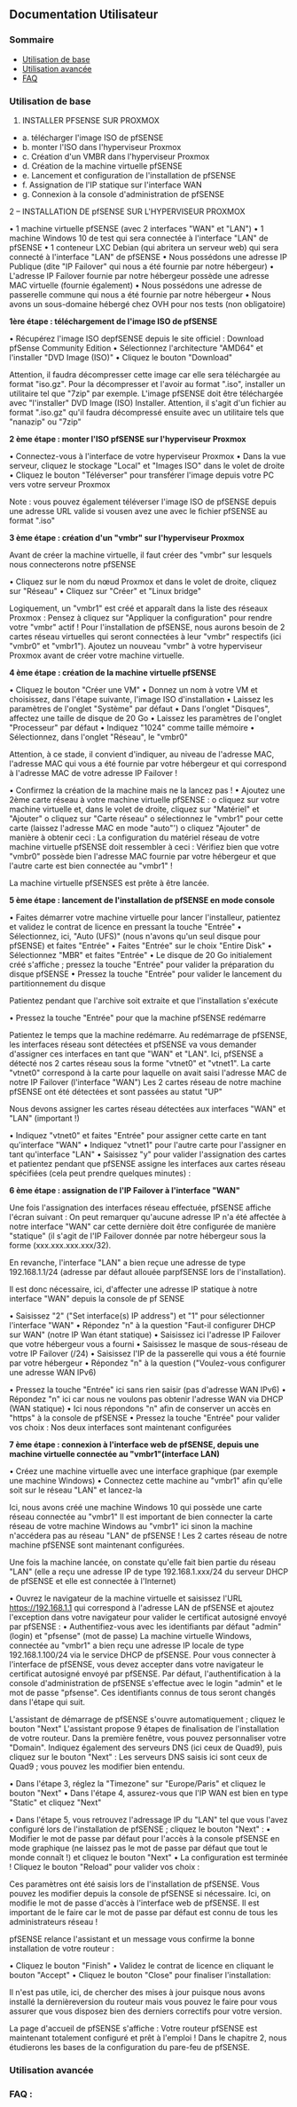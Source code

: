 ## Documentation Utilisateur

### Sommaire
- [Utilisation de base]()
- [Utilisation avancée]()
- [FAQ]()

### Utilisation de base


1. INSTALLER PFSENSE SUR PROXMOX 

- a. télécharger l'image ISO de pfSENSE
- b. monter l'ISO dans l'hyperviseur Proxmox
- c. Création d'un VMBR dans l'hyperviseur Proxmox
- d. Création de la machine virtuelle pfSENSE
- e. Lancement et configuration de l'installation de pfSENSE
- f. Assignation de l'IP statique sur l'interface WAN
- g. Connexion à la console d'administration de pfSENSE


2 – INSTALLATION DE pfSENSE SUR L'HYPERVISEUR PROXMOX 

• 1 machine virtuelle pfSENSE (avec 2 interfaces "WAN" et "LAN")
• 1 machine Windows 10 de test qui sera connectée à l'interface "LAN" de pfSENSE
• 1 conteneur LXC Debian (qui abritera un serveur web) qui sera connecté à l'interface "LAN" de pfSENSE
• Nous possédons une adresse IP Publique (dite "IP Failover" qui nous a été fournie par notre hébergeur)
• L'adresse IP Failover fournie par notre hébergeur possède une adresse MAC virtuelle (fournie également)
• Nous possédons une adresse de passerelle commune qui nous a été fournie par notre hébergeur
• Nous avons un sous-domaine hébergé chez OVH pour nos tests (non obligatoire)

**1ère étape : téléchargement de l'image ISO de pfSENSE**

• Récupérez l'image ISO depfSENSE depuis le site officiel : Download pfSense Community Edition
• Sélectionnez l'architecture "AMD64" et l'installer "DVD Image (ISO)"
• Cliquez le bouton "Download" 

Attention, il faudra décompresser cette image car elle sera téléchargée au format "iso.gz". Pour la décompresser
et l'avoir au format ".iso", installer un utilitaire tel que "7zip" par exemple.
L'image pfSENSE doit être téléchargée avec "l'installer" DVD Image (ISO)
Installer. Attention, il s'agit d'un fichier au format ".iso.gz" qu'il faudra décompressé ensuite avec un utilitaire tels que "nanazip" ou "7zip"

 **2 ème étape : monter l'ISO pfSENSE sur l'hyperviseur Proxmox**

• Connectez-vous à l'interface de votre hyperviseur Proxmox
• Dans la vue serveur, cliquez le stockage "Local" et "Images ISO" dans le volet de droite
• Cliquez le bouton "Téléverser" pour transférer l'image depuis votre PC vers votre serveur Proxmox

Note : vous pouvez également téléverser l'image ISO de pfSENSE depuis une adresse URL valide si vousen avez une avec le fichier pfSENSE au format ".iso"

**3 ème étape : création d'un "vmbr" sur l'hyperviseur Proxmox**

Avant de créer la machine virtuelle, il faut créer des "vmbr" sur lesquels nous connecterons notre pfSENSE

• Cliquez sur le nom du nœud Proxmox et dans le volet de droite, cliquez sur "Réseau"
• Cliquez sur "Créer" et "Linux bridge" 

Logiquement, un "vmbr1" est créé et apparaît dans la liste des réseaux Proxmox :
Pensez à cliquez sur "Appliquer la configuration" pour rendre votre "vmbr" actif !
Pour l'installation de pfSENSE, nous aurons besoin de 2 cartes réseau virtuelles qui seront connectées à leur
"vmbr" respectifs (ici "vmbr0" et "vmbr1").
Ajoutez un nouveau "vmbr" à votre hyperviseur Proxmox avant de créer votre machine virtuelle.

**4 ème étape : création de la machine virtuelle pfSENSE**

• Cliquez le bouton "Créer une VM"
• Donnez un nom à votre VM et choisissez, dans l'étape suivante, l'image ISO d'installation
• Laissez les paramètres de l'onglet "Système" par défaut
• Dans l'onglet "Disques", affectez une taille de disque de 20 Go
• Laissez les paramètres de l'onglet "Processeur" par défaut
• Indiquez "1024" comme taille mémoire
• Sélectionnez, dans l'onglet "Réseau", le "vmbr0"

Attention, à ce stade, il convient d'indiquer, au niveau de l'adresse MAC, l'adresse MAC qui vous a été fournie par votre hébergeur et qui correspond à l'adresse MAC de votre adresse IP Failover !

• Confirmez la création de la machine mais ne la lancez pas !
• Ajoutez une 2ème carte réseau à votre machine virtuelle pfSENSE :
o cliquez sur votre machine virtuelle et, dans le volet de droite, cliquez sur "Matériel" et "Ajouter"
o cliquez sur "Carte réseau"
o sélectionnez le "vmbr1" pour cette carte (laissez l'adresse MAC en mode "auto"')
o cliquez "Ajouter" de manière à obtenir ceci :
La configuration du matériel réseau de votre machine virtuelle pfSENSE doit ressembler à ceci :
Vérifiez bien que votre "vmbr0" possède bien l'adresse MAC fournie par votre hébergeur et que l'autre carte est bien connectée au "vmbr1" !

La machine virtuelle pfSENSES est prête à être lancée.

**5 ème étape : lancement de l'installation de pfSENSE en mode console**

• Faites démarrer votre machine virtuelle pour lancer l'installeur, patientez et validez le contrat de licence en pressant la touche "Entrée" 
• Sélectionnez, ici, "Auto (UFS)" (nous n'avons qu'un seul disque pour pfSENSE) et faites "Entrée" 
• Faites "Entrée" sur le choix "Entire Disk" 
• Sélectionnez "MBR" et faites "Entrée" 
• Le disque de 20 Go initialement créé s'affiche ; pressez la touche "Entrée" pour valider la préparation du disque pfSENSE 
• Pressez la touche "Entrée" pour valider le lancement du partitionnement du disque 

Patientez pendant que l'archive soit extraite et que l'installation s'exécute 

• Pressez la touche "Entrée" pour que la machine pfSENSE redémarre 

Patientez le temps que la machine redémarre.
Au redémarrage de pfSENSE, les interfaces réseau sont détectées et pfSENSE va vous demander d'assigner ces interfaces en tant que "WAN" et "LAN".
Ici, pfSENSE a détecté nos 2 cartes réseau sous la forme "vtnet0" et "vtnet1". La carte "vtnet0" correspond à la carte pour laquelle on avait saisi l'adresse MAC de notre IP Failover (l'interface "WAN") 
Les 2 cartes réseau de notre machine pfSENSE ont été détectées et sont passées au statut "UP"

Nous devons assigner les cartes réseau détectées aux interfaces "WAN" et "LAN" (important !) 

• Indiquez "vtnet0" et faites "Entrée" pour assigner cette carte en tant qu'interface "WAN"
• Indiquez "vtnet1" pour l'autre carte pour l'assigner en tant qu'interface "LAN" 
• Saisissez "y" pour valider l'assignation des cartes et patientez pendant que pfSENSE assigne les interfaces aux cartes réseau spécifiées (cela peut prendre quelques minutes) :

**6 ème étape : assignation de l'IP Failover à l'interface "WAN"**

Une fois l'assignation des interfaces réseau effectuée, pfSENSE affiche l'écran suivant :
On peut remarquer qu'aucune adresse IP n'a été affectée à notre interface "WAN" car cette dernière doit être configurée de manière "statique" (il s'agit de l'IP Failover donnée par notre hébergeur sous la forme (xxx.xxx.xxx.xxx/32).

En revanche, l'interface "LAN" a bien reçue une adresse de type 192.168.1.1/24 (adresse par défaut allouée parpfSENSE lors de l'installation).

Il est donc nécessaire, ici, d'affecter une adresse IP statique à notre interface "WAN" depuis la console de pf SENSE 

• Saisissez "2" ("Set interface(s) IP address") et "1" pour sélectionner l'interface "WAN" 
• Répondez "n" à la question "Faut-il configurer DHCP sur WAN" (notre IP Wan étant statique) 
• Saisissez ici l'adresse IP Failover que votre hébergeur vous a fourni 
• Saisissez le masque de sous-réseau de votre IP Failover (/24) 
• Saisissez l'IP de la passerelle qui vous a été fournie par votre hébergeur 
• Répondez "n" à la question ("Voulez-vous configurer une adresse WAN IPv6) 

• Pressez la touche "Entrée" ici sans rien saisir (pas d'adresse WAN IPv6) 
• Répondez "n" ici car nous ne voulons pas obtenir l'adresse WAN via DHCP (WAN statique) 
• Ici nous répondons "n" afin de conserver un accès en "https" à la console de pfSENSE 
• Pressez la touche "Entrée" pour valider vos choix : Nos deux interfaces sont maintenant configurées 

**7 ème étape : connexion à l'interface web de pfSENSE, depuis une machine virtuelle connectée au "vmbr1"(interface LAN)**

• Créez une machine virtuelle avec une interface graphique (par exemple une machine Windows)
• Connectez cette machine au "vmbr1" afin qu'elle soit sur le réseau "LAN" et lancez-la

Ici, nous avons créé une machine Windows 10 qui possède une carte réseau connectée au "vmbr1" 
Il est important de bien connecter la carte réseau de votre machine Windows au "vmbr1" ici sinon la
machine n'accédera pas au réseau "LAN" de pfSENSE !
Les 2 cartes réseau de notre machine pfSENSE sont maintenant configurées.

Une fois la machine lancée, on constate qu'elle fait bien partie du réseau "LAN" (elle a reçu une adresse IP de type 192.168.1.xxx/24 du serveur DHCP de pfSENSE et elle est connectée à l'Internet) 

• Ouvrez le navigateur de la machine virtuelle et saisissez l'URL https://192.168.1.1 qui correspond à l'adresse LAN de pfSENSE et ajoutez l'exception dans votre navigateur pour valider le certificat autosigné envoyé par pfSENSE :
• Authentifiez-vous avec les identifiants par défaut "admin" (login) et "pfsense" (mot de passe) 
La machine virtuelle Windows, connectée au "vmbr1" a bien reçu une adresse IP locale de type 192.168.1.100/24 via le service DHCP de pfSENSE.
Pour vous connecter à l'interface de pfSENSE, vous devez accepter dans votre navigateur le certificat autosigné envoyé par pfSENSE.
Par défaut, l'authentification à la console d'administration de pfSENSE s'effectue avec le login "admin" et le mot de passe "pfsense". Ces identifiants connus de tous seront changés dans l'étape qui suit.

L'assistant de démarrage de pfSENSE s'ouvre automatiquement ; cliquez le bouton "Next" 
L'assistant propose 9 étapes de finalisation de l'installation de votre routeur. Dans la première fenêtre, vous pouvez personnaliser votre "Domain". Indiquez également des serveurs DNS (ici ceux de Quad9), puis cliquez sur le bouton "Next" :
Les serveurs DNS saisis ici sont ceux de Quad9 ; vous pouvez les modifier bien entendu.

• Dans l'étape 3, réglez la "Timezone" sur "Europe/Paris" et cliquez le bouton "Next" 
• Dans l'étape 4, assurez-vous que l'IP WAN est bien en type "Static" et cliquez "Next" 

• Dans l'étape 5, vous retrouvez l'adressage IP du "LAN" tel que vous l'avez configuré lors de l'installation de pfSENSE ; cliquez le bouton "Next" :
• Modifier le mot de passe par défaut pour l'accès à la console pfSENSE en mode graphique (ne laissez pas le mot de passe par défaut que tout le monde connaît !) et cliquez le bouton "Next" 
• La configuration est terminée ! Cliquez le bouton "Reload" pour valider vos choix :

Ces paramètres ont été saisis lors de l'installation de pfSENSE. Vous pouvez les modifier depuis la console de pfSENSE si nécessaire.
Ici, on modifie le mot de passe d'accès à l'interface web de
pfSENSE. Il est important de le faire car le mot de passe par défaut est connu de tous les administrateurs réseau !

pfSENSE relance l'assistant et un message vous confirme la bonne installation de votre routeur :

• Cliquez le bouton "Finish" 
• Validez le contrat de licence en cliquant le bouton "Accept" 
• Cliquez le bouton "Close" pour finaliser l'installation:

Il n'est pas utile, ici, de chercher des mises à jour puisque nous avons installé la dernièreversion du routeur mais vous pouvez le faire
pour vous assurer que vous disposez bien des derniers correctifs pour votre version.

La page d'accueil de pfSENSE s'affiche :
Votre routeur pfSENSE est maintenant totalement configuré et prêt à l'emploi !
Dans le chapitre 2, nous étudierons les bases de la configuration du pare-feu de pfSENSE.


### Utilisation avancée


### FAQ :
